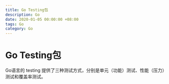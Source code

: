 ```yaml
---
title: Go Testing包
description: Go
date: 2020-01-05 00:00:00 +08:00
tags: Go
category: Go
---
```


# Go Testing包

Go语言的 testing 提供了三种测试方式，分别是单元（功能）测试、性能（压力）测试和覆盖率测试。